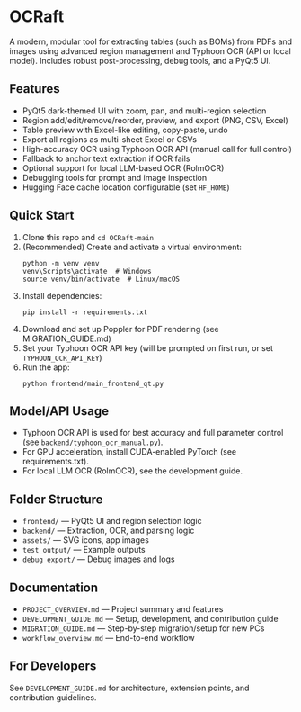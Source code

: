 # OCRaft

A modern, modular tool for extracting tables (such as BOMs) from PDFs and images using advanced region management and Typhoon OCR (API or local model). Includes robust post-processing, debug tools, and a PyQt5 UI.

## Features
- PyQt5 dark-themed UI with zoom, pan, and multi-region selection
- Region add/edit/remove/reorder, preview, and export (PNG, CSV, Excel)
- Table preview with Excel-like editing, copy-paste, undo
- Export all regions as multi-sheet Excel or CSVs
- High-accuracy OCR using Typhoon OCR API (manual call for full control)
- Fallback to anchor text extraction if OCR fails
- Optional support for local LLM-based OCR (RolmOCR)
- Debugging tools for prompt and image inspection
- Hugging Face cache location configurable (set `HF_HOME`)

## Quick Start
1. Clone this repo and `cd OCRaft-main`
2. (Recommended) Create and activate a virtual environment:
   ```
   python -m venv venv
   venv\Scripts\activate  # Windows
   source venv/bin/activate  # Linux/macOS
   ```
3. Install dependencies:
   ```
   pip install -r requirements.txt
   ```
4. Download and set up Poppler for PDF rendering (see MIGRATION_GUIDE.md)
5. Set your Typhoon OCR API key (will be prompted on first run, or set `TYPHOON_OCR_API_KEY`)
6. Run the app:
   ```
   python frontend/main_frontend_qt.py
   ```

## Model/API Usage
- Typhoon OCR API is used for best accuracy and full parameter control (see `backend/typhoon_ocr_manual.py`).
- For GPU acceleration, install CUDA-enabled PyTorch (see requirements.txt).
- For local LLM OCR (RolmOCR), see the development guide.

## Folder Structure
- `frontend/` — PyQt5 UI and region selection logic
- `backend/` — Extraction, OCR, and parsing logic
- `assets/` — SVG icons, app images
- `test_output/` — Example outputs
- `debug export/` — Debug images and logs

## Documentation
- `PROJECT_OVERVIEW.md` — Project summary and features
- `DEVELOPMENT_GUIDE.md` — Setup, development, and contribution guide
- `MIGRATION_GUIDE.md` — Step-by-step migration/setup for new PCs
- `workflow_overview.md` — End-to-end workflow

## For Developers
See `DEVELOPMENT_GUIDE.md` for architecture, extension points, and contribution guidelines.
